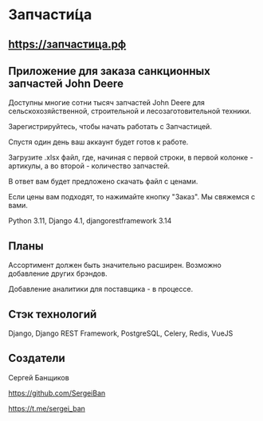 <!-- ![zapchastitsa workflow](https://github.com/sergeiban/tsenhub/actions/workflows/main.yml/badge.svg) -->

# Запчасти́ца

## https://запчастица.рф

## Приложение для заказа санкционных запчастей John Deere

Доступны многие сотни тысяч запчастей John Deere для сельскохозяйственной, строительной и лесозаготовительной техники.

Зарегистрируйтесь, чтобы начать работать с Запчастицей.

Спустя один день ваш аккаунт будет готов к работе.

Загрузите .xlsx файл, где, начиная с первой строки, в первой колонке - артикулы, а во второй - количество запчастей.

В ответ вам будет предложено скачать файл с ценами.

Если цены вам подходят, то нажимайте кнопку "Заказ". Мы свяжемся с вами.

Python 3.11, Django 4.1, djangorestframework 3.14


## Планы

Ассортимент должен быть значительно расширен. Возможно добавление других брэндов.

Добавление аналитики для поставщика - в процессе.

## Стэк технологий

Django, Django REST Framework, PostgreSQL, Celery, Redis, VueJS


## Создатели

Сергей Банщиков

https://github.com/SergeiBan

https://t.me/sergei_ban